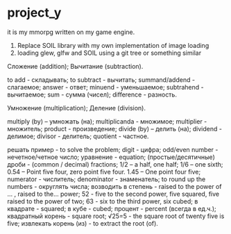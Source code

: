 # project_y
it is my mmorpg written on my game engine.

1. Replace SOIL library with my own implementation of image loading
2. loading glew, glfw and SOIL using a git tree or something similar


Сложение (addition);
Вычитание (subtraction).

to add - складывать;
to subtract - вычитать;
summand/addend - слагаемое;
answer - ответ;
minuend - уменьшаемое;
subtrahend - вычитаемое;
sum - сумма (чисел);
difference - разность.


Умножение (multiplication);
Деление (division).

multiply (by) – умножать (на);
multiplicanda - множимое;
multiplier - множитель;
product - произведение;
divide (by) – делить (на);
dividend - делимое;
divisor - делитель;
quotient - частное.


решать пример -  to solve the problem;
digit - цифра;
odd/even number - нечетное/четное число;
уравнение - equation;
(простые/десятичные) дроби - (common / decimal) fractions;
1/2 – a half, one half;
1/6 – one sixth;
0.54 – Point five four, zero point five four.
1.45 – One point four five;
numerator - числитель;
denominator - знаменатель;
to round up the numbers - округлять числа;
возводить в степень - raised to the power of … , raised to the… power;
52 - five to the second power, five squared, five raised to the power of two;
63 - six to the third power, six cubed;
в квадрате - squared;
в кубе - cubed;
процент - percent (всегда в ед.ч.);
квадратный корень - square root;
√25=5 - the square root of twenty five is five;
извлекать корень (из) - to extract the root (of).